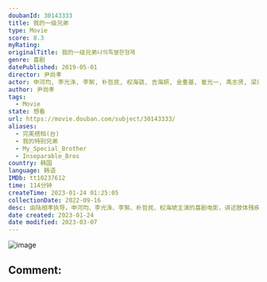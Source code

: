 ```yaml
---
doubanId: 30143333
title: 我的一级兄弟
type: Movie
score: 8.3
myRating: 
originalTitle: 我的一级兄弟나의특별한형제
genre: 喜剧
datePublished: 2019-05-01
director: 尹尚孝
actor: 申河均, 李光洙, 李絮, 朴哲民, 权海骁, 吉海妍, 金重基, 崔光一, 禹志贤, 梁素敏, 韩星, 金旻錫, 辛安金, 金景南, 金玄彬, 郑侑敏, 金子英, 裴明真, 金基天, 高奉久, 李道烨, 姜恩雅, 金汉娜, 杨祖儿, 金熙昌, 安智浩
author: 尹尚孝
tags:
  - Movie
state: 想看
url: https://movie.douban.com/subject/30143333/
aliases:
  - 完美搭档(台)
  - 我的特别兄弟
  - My_Special_Brother
  - Inseparable_Bros
country: 韩国
language: 韩语
IMDb: tt10237612
time: 114分钟
createTime: 2023-01-24 01:25:05
collectionDate: 2022-09-16
desc: 由陆相孝执导，申河均、李光洙、李絮、朴哲民、权海虓主演的喜剧电影，讲述肢体残疾一级的男子与精神障碍一级的男子相遇后发生的故事。
date created: 2023-01-24
date modified: 2023-03-07
---
```


![image](p2548467439.jpg)

Comment:
---

